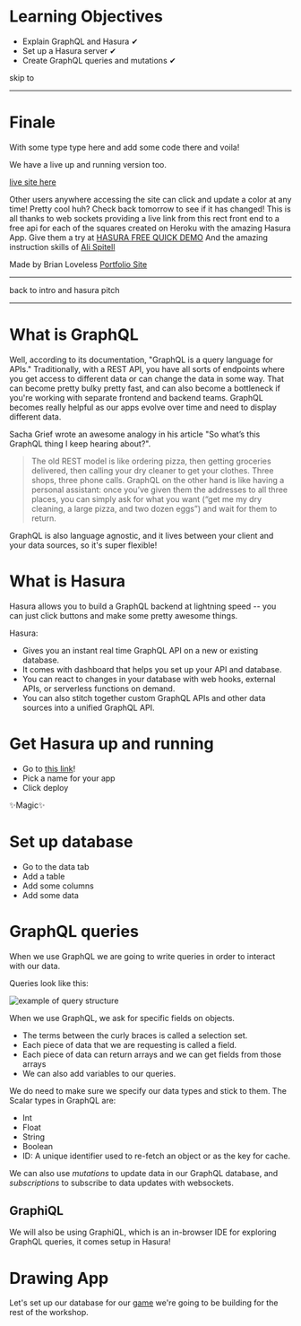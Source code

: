 
# Learning Objectives

* Explain GraphQL and Hasura ✔
* Set up a Hasura server ✔
* Create GraphQL queries and mutations ✔

skip to
*****

# Finale

With some type type here and add some code there and voila!

We have a live up and running version too.

[live site here](https://brianlovega.github.io/hasura-tutorial/)

Other users anywhere accessing the site can click and update a color at any time!
Pretty cool huh?
Check back tomorrow to see if it has changed!
This is all thanks to web sockets providing a live link from this rect front end to a free api for each of the squares created on Heroku with the amazing Hasura App. Give them a try at [HASURA FREE QUICK DEMO](https://docs.hasura.io/1.0/graphql/manual/getting-started/heroku-simple.html) And the amazing instruction skills of [Ali Spitell](https://hasura.io/community/hasura-realtime-graphql-workshop-with-ali)

Made by Brian Loveless [Portfolio Site](https://brianlovega.github.io/portfolio-improvements/)

*****

back to intro and hasura pitch

*****

# What is GraphQL

Well, according to its documentation, "GraphQL is a query language for APIs." Traditionally, with a REST API, you have all sorts of endpoints where you get access to different data or can change the data in some way. That can become pretty bulky pretty fast, and can also become a bottleneck if you're working with separate frontend and backend teams. GraphQL becomes really helpful as our apps evolve over time and need to display different data.

Sacha Grief wrote an awesome analogy in his article "So what’s this GraphQL thing I keep hearing about?".

> The old REST model is like ordering pizza, then getting groceries delivered, then calling your dry cleaner to get your clothes. Three shops, three phone calls.
> GraphQL on the other hand is like having a personal assistant: once you’ve given them the addresses to all three places, you can simply ask for what you want (“get me my dry cleaning, a large pizza, and two dozen eggs”) and wait for them to return.

GraphQL is also language agnostic, and it lives between your client and your data sources, so it's super flexible!

# What is Hasura

Hasura allows you to build a GraphQL backend at lightning speed -- you can just click buttons and make some pretty awesome things.

Hasura:

* Gives you an instant real time GraphQL API on a new or existing database.
* It comes with dashboard that helps you set up your API and database.
* You can react to changes in your database with web hooks, external APIs, or serverless functions on demand.
* You can also stitch together custom GraphQL APIs and other data sources into a unified GraphQL API.

# Get Hasura up and running

* Go to [this link](https://dashboard.heroku.com/new?button-url=https%3A%2F%2Fdocs.hasura.io%2F1.0%2Fgraphql%2Fmanual%2Fgetting-started%2Fheroku-simple.html&template=https%3A%2F%2Fgithub.com%2Fhasura%2Fgraphql-engine-heroku)!
* Pick a name for your app
* Click deploy

✨Magic✨

# Set up database

* Go to the data tab
* Add a table
* Add some columns
* Add some data

# GraphQL queries

When we use GraphQL we are going to write queries in order to interact with our data.

Queries look like this:

![example of query structure](https://miro.medium.com/max/3808/1*gLgBpni39kqad9C4QDOCVQ.png)

When we use GraphQL, we ask for specific fields on objects.

* The terms between the curly braces is called a selection set.
* Each piece of data that we are requesting is called a field.
* Each piece of data can return arrays and we can get fields from those arrays
* We can also add variables to our queries.

We do need to make sure we specify our data types and stick to them. The Scalar types in GraphQL are:

* Int
* Float
* String
* Boolean
* ID: A unique identifier used to re-fetch an object or as the key for cache.

We can also use *mutations* to update data in our GraphQL database, and *subscriptions* to subscribe to data updates with websockets.

## GraphiQL

We will also be using GraphiQL, which is an in-browser IDE for exploring GraphQL queries, it comes setup in Hasura!

# Drawing App

Let's set up our database for our [game]( https://quizzical-mclean-87c84c.netlify.com/) we're going to be building for the rest of the workshop.


